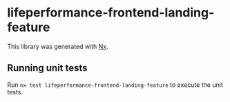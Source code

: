 # lifeperformance-frontend-landing-feature

This library was generated with [Nx](https://nx.dev).

## Running unit tests

Run `nx test lifeperformance-frontend-landing-feature` to execute the unit tests.
